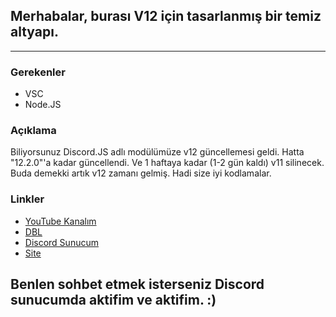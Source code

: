 ## Merhabalar, burası V12 için tasarlanmış bir temiz altyapı.
---------------------------------------------------------------
### Gerekenler
- VSC
- Node.JS

### Açıklama
 Biliyorsunuz Discord.JS adlı modülümüze v12 güncellemesi geldi. Hatta "12.2.0"'a kadar güncellendi. Ve 1 haftaya kadar (1-2 gün kaldı) v11 silinecek. Buda demekki artık v12 zamanı gelmiş. Hadi size iyi kodlamalar.

### Linkler
- [YouTube Kanalım](https://www.youtube.com/channel/UCk0urzCT3IJTzjLV5FrU36w)
- [DBL](https://top.gg/bot/709756555649876058/)
- [Discord Sunucum](https://discord.gg/MQKP56n)
- [Site](https://server-mod.github.io)

## Benlen sohbet etmek isterseniz Discord sunucumda aktifim ve aktifim. :)
